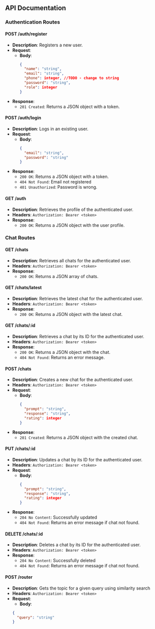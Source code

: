 ## API Documentation

### Authentication Routes

#### POST /auth/register
- **Description**: Registers a new user.
- **Request**:
  - **Body**:
    ```json
    {
      "name": "string",
      "email": "string",
      "phone": integer, //TODO - change to string
      "password": "string",
      "role": integer
    }
    ```
- **Response**:
  - `201 Created`: Returns a JSON object with a token.

#### POST /auth/login
- **Description**: Logs in an existing user.
- **Request**:
  - **Body**:
    ```json
    {
      "email": "string",
      "password": "string"
    }
    ```
- **Response**:
  - `200 OK`: Returns a JSON object with a token.
  - `404 Not Found`: Email not registered
  - `401 Unauthorized`: Password is wrong.

#### GET /auth
- **Description**: Retrieves the profile of the authenticated user.
- **Headers**: `Authorization: Bearer <token>`
- **Response**:
  - `200 OK`: Returns a JSON object with the user profile.

### Chat Routes


#### GET /chats
- **Description**: Retrieves all chats for the authenticated user.
- **Headers**: `Authorization: Bearer <token>`
- **Response**:
  - `200 OK`: Returns a JSON array of chats.

#### GET /chats/latest
- **Description**: Retrieves the latest chat for the authenticated user.
- **Headers**: `Authorization: Bearer <token>`
- **Response**:
  - `200 OK`: Returns a JSON object with the latest chat.

#### GET /chats/:id
- **Description**: Retrieves a chat by its ID for the authenticated user.
- **Headers**: `Authorization: Bearer <token>`
- **Response**:
  - `200 OK`: Returns a JSON object with the chat.
  - `404 Not Found`: Returns an error message.

#### POST /chats
- **Description**: Creates a new chat for the authenticated user.
- **Headers**: `Authorization: Bearer <token>`
- **Request**:
  - **Body**:
    ```json
    {
      "prompt": "string",
      "response": "string",
      "rating": integer
    }
    ```
- **Response**:
  - `201 Created`: Returns a JSON object with the created chat.

#### PUT /chats/:id
- **Description**: Updates a chat by its ID for the authenticated user.
- **Headers**: `Authorization: Bearer <token>`
- **Request**:
  - **Body**:
    ```json
    {
      "prompt": "string",
      "response": "string",
      "rating": integer
    }
    ```
- **Response**:
  - `204 No Content`: Successfully updated
  - `404 Not Found`: Returns an error message if chat not found.

#### DELETE /chats/:id
- **Description**: Deletes a chat by its ID for the authenticated user.
- **Headers**: `Authorization: Bearer <token>`
- **Response**:
  - `204 No Content`: Successfully deleted
  - `404 Not Found`: Returns an error message if chat not found.

#### POST /router
- **Description**: Gets the topic for a given query using similarity search
- **Headers**: `Authorization: Bearer <token>`
- **Request**:
  - **Body**:
  ```json
  {
    "query": "string"
  }